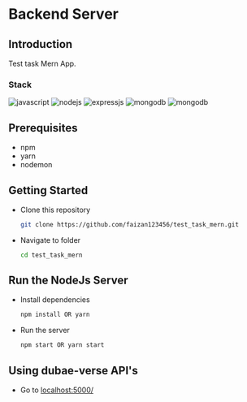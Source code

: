 # Backend Server
## Introduction
Test task Mern App.
### Stack
<img alt="javascript" src="https://img.shields.io/badge/JavaScript-F0DB4F?style=for-the-badge&logo=javascript&logoColor=323330"/> <img alt="nodejs" src="https://img.shields.io/badge/Node.js-43853D?style=for-the-badge&logo=node-dot-js&logoColor=white"/> <img alt="expressjs" src="https://img.shields.io/badge/Express.js-000000?style=for-the-badge&logo=express&logoColor=white"/> <img alt="mongodb" src="https://img.shields.io/badge/MongoDB-4EA94B?style=for-the-badge&logo=mongodb&logoColor=white"/> <img alt="mongodb" src="https://img.shields.io/badge/Yarn-2188B6?style=for-the-badge&logo=yarn&logoColor=white"/>

## Prerequisites
- npm
- yarn
- nodemon

## Getting Started
- Clone this repository
  ```sh
  git clone https://github.com/faizan123456/test_task_mern.git
  ```
- Navigate to folder
  ```sh
  cd test_task_mern
  ```

## Run the NodeJs Server
- Install dependencies
  ```sh
  npm install OR yarn
  ```
- Run the server
  ```sh
  npm start OR yarn start
  ```

## Using dubae-verse API's
- Go to [localhost:5000/](http://localhost:5000/[endpoint]/)
